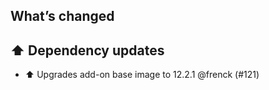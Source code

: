 ## What’s changed

## ⬆️ Dependency updates

- ⬆️ Upgrades add-on base image to 12.2.1 @frenck (#121)
